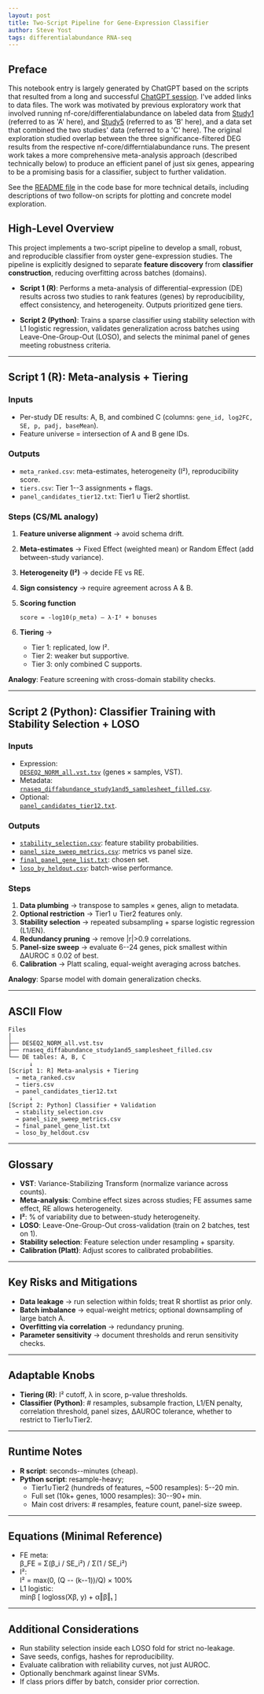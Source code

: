```yaml
---
layout: post
title: Two-Script Pipeline for Gene-Expression Classifier
author: Steve Yost
tags: differentialabundance RNA-seq
---
```


## Preface
This notebook entry is largely generated by ChatGPT based on the scripts that resulted from a long and successful [ChatGPT session](https://chatgpt.com/share/68bc4d13-e418-800d-9960-f42e37d9f98b). I've added links to data files. The work was motivated by previous exploratory work that involved running nf-core/differentialabundance on labeled data from [Study1](https://doi.org/10.3389/fgene.2023.1054558) (referred to as 'A' here), and [Study5](https://doi.org/10.1016/j.fsi.2019.12.001) (referred to as 'B' here), and a data set that combined the two studies' data (referred to a 'C' here). The original exploration studied overlap between the three significance-filtered DEG results from the respective nf-core/differntialabundance runs. The present work takes a more comprehensive meta-analysis approach (described technically below) to produce an efficient panel of just six genes, appearing to be a promising basis for a classifier, subject to further validation.

 See the [README file](https://github.com/Resilience-Biomarkers-for-Aquaculture/Cvirg_Pmarinus_RNAseq/tree/main/analyses/Study1and5ThreeWay/two_step_gene_expression_classifier#readme) in the code base for more technical details, including descriptions of two follow-on scripts for plotting and concrete model exploration.

## High-Level Overview

This project implements a two-script pipeline to develop a small, robust, and reproducible classifier from oyster gene-expression studies. The pipeline is explicitly designed to separate **feature discovery**
from **classifier construction**, reducing overfitting across batches (domains).

-   **Script 1 (R)**: Performs a        meta-analysis of
    differential-expression (DE) results across two studies to rank
    features (genes) by reproducibility, effect consistency, and
    heterogeneity. Outputs prioritized gene tiers.

-   **Script 2 (Python)**: Trains a sparse classifier using stability
    selection with L1 logistic regression, validates generalization
    across batches using Leave-One-Group-Out (LOSO), and selects the
    minimal panel of genes meeting robustness criteria.

------------------------------------------------------------------------

## Script 1 (R): Meta-analysis + Tiering

### Inputs

-   Per-study DE results: A, B, and combined C (columns:
    `gene_id, log2FC, SE, p, padj, baseMean`).
-   Feature universe = intersection of A and B gene IDs.

### Outputs

-   `meta_ranked.csv`: meta-estimates, heterogeneity (I²), reproducibility score.
-   `tiers.csv`: Tier 1--3 assignments + flags.
-   `panel_candidates_tier12.txt`: Tier1 ∪ Tier2 shortlist.

### Steps (CS/ML analogy)

1.  **Feature universe alignment** → avoid schema drift.

2.  **Meta-estimates** → Fixed Effect (weighted mean) or Random Effect (add between-study variance).

3.  **Heterogeneity (I²)** → decide FE vs RE.

4.  **Sign consistency** → require agreement across A & B.

5.  **Scoring function**

        score = -log10(p_meta) – λ·I² + bonuses

6.  **Tiering** →

    -   Tier 1: replicated, low I².
    -   Tier 2: weaker but supportive.
    -   Tier 3: only combined C supports.

**Analogy**: Feature screening with cross-domain stability checks.

------------------------------------------------------------------------

## Script 2 (Python): Classifier Training with Stability Selection + LOSO

### Inputs

-   Expression:\
[`DESEQ2_NORM_all.vst.tsv`](https://github.com/Resilience-Biomarkers-for-Aquaculture/Cvirg_Pmarinus_RNAseq/blob/main/analyses/Study1and5ThreeWay/two_step_gene_expression_classifier/DESEQ2_NORM_all.vst.tsv) (genes × samples, VST).
-   Metadata:\
[`rnaseq_diffabundance_study1and5_samplesheet_filled.csv`](https://github.com/Resilience-Biomarkers-for-Aquaculture/Cvirg_Pmarinus_RNAseq/blob/main/data/differential_abundance_sheets/rnaseq_diffabundance_study1and5_samplesheet_filled.csv).
-   Optional:\
[`panel_candidates_tier12.txt`](https://github.com/Resilience-Biomarkers-for-Aquaculture/Cvirg_Pmarinus_RNAseq/blob/main/analyses/Study1and5ThreeWay/two_step_gene_expression_classifier/panel_candidates_tier12.txt).

### Outputs

-   [`stability_selection.csv`](https://github.com/Resilience-Biomarkers-for-Aquaculture/Cvirg_Pmarinus_RNAseq/blob/main/analyses/Study1and5ThreeWay/two_step_gene_expression_classifier/stability_selection.csv): feature stability probabilities.
-   [`panel_size_sweep_metrics.csv`](https://github.com/Resilience-Biomarkers-for-Aquaculture/Cvirg_Pmarinus_RNAseq/blob/main/analyses/Study1and5ThreeWay/two_step_gene_expression_classifier/panel_size_sweep_metrics.csv): metrics vs panel size.
-   [`final_panel_gene_list.txt`](https://github.com/Resilience-Biomarkers-for-Aquaculture/Cvirg_Pmarinus_RNAseq/blob/main/analyses/Study1and5ThreeWay/two_step_gene_expression_classifier/final_panel_gene_list.txt): chosen set.
-   [`loso_by_heldout.csv`](https://github.com/Resilience-Biomarkers-for-Aquaculture/Cvirg_Pmarinus_RNAseq/blob/main/analyses/Study1and5ThreeWay/two_step_gene_expression_classifier/loso_by_heldout.csv): batch-wise performance.

### Steps

1.  **Data plumbing** → transpose to samples × genes, align to metadata.
2.  **Optional restriction** → Tier1 ∪ Tier2 features only.
3.  **Stability selection** → repeated subsampling + sparse logistic regression (L1/EN).
4.  **Redundancy pruning** → remove \|r\|\>0.9 correlations.
5.  **Panel-size sweep** → evaluate 6--24 genes, pick smallest within ΔAUROC ≤ 0.02 of best.
6.  **Calibration** → Platt scaling, equal-weight averaging across batches.

**Analogy**: Sparse model with domain generalization checks.

------------------------------------------------------------------------

## ASCII Flow

    Files
    │
    ├── DESEQ2_NORM_all.vst.tsv
    ├── rnaseq_diffabundance_study1and5_samplesheet_filled.csv
    └── DE tables: A, B, C
          ↓
    [Script 1: R] Meta-analysis + Tiering
      → meta_ranked.csv
      → tiers.csv
      → panel_candidates_tier12.txt
          ↓
    [Script 2: Python] Classifier + Validation
      → stability_selection.csv
      → panel_size_sweep_metrics.csv
      → final_panel_gene_list.txt
      → loso_by_heldout.csv

------------------------------------------------------------------------

## Glossary

-   **VST**: Variance-Stabilizing Transform (normalize variance across counts).
-   **Meta-analysis**: Combine effect sizes across studies; FE assumes same effect, RE allows heterogeneity.
-   **I²**: % of variability due to between-study heterogeneity.
-   **LOSO**: Leave-One-Group-Out cross-validation (train on 2 batches, test on 1).
-   **Stability selection**: Feature selection under resampling + sparsity.
-   **Calibration (Platt)**: Adjust scores to calibrated probabilities.

------------------------------------------------------------------------

## Key Risks and Mitigations

-   **Data leakage** → run selection within folds; treat R shortlist as prior only.
-   **Batch imbalance** → equal-weight metrics; optional downsampling of large batch A.
-   **Overfitting via correlation** → redundancy pruning.
-   **Parameter sensitivity** → document thresholds and rerun sensitivity checks.

------------------------------------------------------------------------

## Adaptable Knobs

-   **Tiering (R)**: I² cutoff, λ in score, p-value thresholds.
-   **Classifier (Python)**: \# resamples, subsample fraction, L1/EN
    penalty, correlation threshold, panel sizes, ΔAUROC tolerance,
    whether to restrict to Tier1∪Tier2.

------------------------------------------------------------------------

## Runtime Notes

-   **R script**: seconds--minutes (cheap).
-   **Python script**: resample-heavy;
    -   Tier1∪Tier2 (hundreds of features, \~500 resamples): 5--20 min.
    -   Full set (10k+ genes, 1000 resamples): 30--90+ min.
    -   Main cost drivers: \# resamples, feature count, panel-size sweep.

------------------------------------------------------------------------

## Equations (Minimal Reference)

-   FE meta:\
    β_FE = Σ(β_i / SE_i²) / Σ(1 / SE_i²)
-   I²:\
    I² = max(0, (Q -- (k--1))/Q) × 100%
-   L1 logistic:\
    minβ \[ logloss(Xβ, y) + α‖β‖₁ \]

------------------------------------------------------------------------

## Additional Considerations

-   Run stability selection inside each LOSO fold for strict no-leakage.
-   Save seeds, configs, hashes for reproducibility.
-   Evaluate calibration with reliability curves, not just AUROC.
-   Optionally benchmark against linear SVMs.
-   If class priors differ by batch, consider prior correction.
